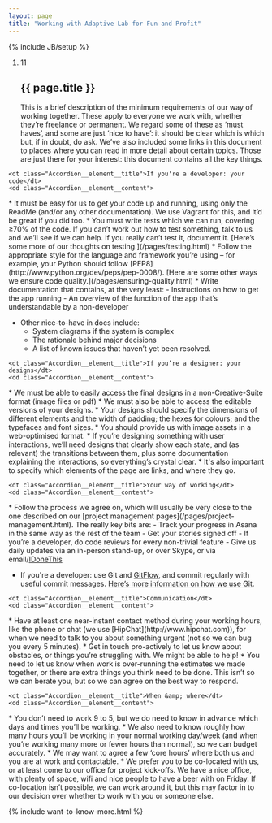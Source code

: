 ```yaml
---
layout: page
title: "Working with Adaptive Lab for Fun and Profit"
---
```

{% include JB/setup %}

<ol class="Ordered-list--wide">
    <li>
        <div class="Ordered-list--context Ordered-list--manual-number">
            <span class="Ordered-list--number">11</span>
            <div>
                <h2 class="List-item__heading">{{ page.title }}</h2>
<div class="List-item__body" markdown="1">
This is a brief description of the minimum requirements of our way of working together. These apply to everyone we work with, whether they’re freelance or permanent. We regard some of these as ‘must haves’, and some are just ‘nice to have’: it should be clear which is which but, if in doubt, do ask. We’ve also included some links in this document to places where you can read in more detail about certain topics. Those are just there for your interest: this document contains all the key things.
</div>
            </div>
        </div>
    </li>
</ol>

<dl class="Accordion--top">

    <dt class="Accordion__element__title">If you're a developer: your code</dt>
    <dd class="Accordion__element__content">
<div markdown="1">
* It must be easy for us to get your code up and running, using only the ReadMe (and/or any other documentation). We use Vagrant for this, and it’d be great if you did too.
* You must write tests which we can run, covering ≥70% of the code. If you can’t work out how to test something, talk to us and we’ll see if we can help. If you really can’t test it, document it. [Here’s some more of our thoughts on testing.](/pages/testing.html)
* Follow the appropriate style for the language and framework you’re using – for example, your Python should follow [PEP8](http://www.python.org/dev/peps/pep-0008/). [Here are some other ways we ensure code quality.](/pages/ensuring-quality.html)
* Write documentation that contains, at the very least:
    - Instructions on how to get the app running
    - An overview of the function of the app that’s understandable by a non-developer

* Other nice-to-have in docs include:
    - System diagrams if the system is complex
    - The rationale behind major decisions
    - A list of known issues that haven’t yet been resolved.
</div>
    </dd>

    <dt class="Accordion__element__title">If you’re a designer: your designs</dt>
    <dd class="Accordion__element__content">
<div markdown="1">
* We must be able to easily access the final designs in a non-Creative-Suite format (image files or pdf)
* We must also be able to access the editable versions of your designs.
* Your designs should specify the dimensions of different elements and the width of padding; the hexes for colours; and the typefaces and font sizes.
* You should provide us with image assets in a web-optimised format.
* If you’re designing something with user interactions, we’ll need designs that clearly show each state, and (as relevant) the transitions between them, plus some documentation explaining the interactions, so everything’s crystal clear.
* It's also important to specify which elements of the page are links, and where they go.
</div>
    </dd>

    <dt class="Accordion__element__title">Your way of working</dt>
    <dd class="Accordion__element__content">
<div markdown="1">
* Follow the process we agree on, which will usually be very close to the one described on our [project management pages](/pages/project-management.html). The really key bits are:
    - Track your progress in Asana in the same way as the rest of the team
    - Get your stories signed off
    - If you’re a developer, do code reviews for every non-trivial feature
    - Give us daily updates via an in-person stand-up, or over Skype, or via email/<a href="https://idonethis.com">IDoneThis</a>

* If you're a developer: use Git and [GitFlow](http://jeffkreeftmeijer.com/2010/why-arent-you-using-git-flow/), and commit regularly with useful commit messages. [Here’s more information on how we use Git](/pages/using-git.html).
</div>
    </dd>

    <dt class="Accordion__element__title">Communication</dt>
    <dd class="Accordion__element__content">
<div markdown="1">
* Have at least one near-instant contact method during your working hours, like the phone or chat (we use [HipChat](http://www.hipchat.com)), for when we need to talk to you about something urgent (not so we can bug you every 5 minutes).
* Get in touch pro-actively to let us know about obstacles, or things you’re struggling with. We might be able to help!
* You need to let us know when work is over-running the estimates we made together, or there are extra things you think need to be done. This isn’t so we can berate you, but so we can agree on the best way  to respond.
</div>
    </dd>

    <dt class="Accordion__element__title">When &amp; where</dt>
    <dd class="Accordion__element__content">
<div markdown="1">
* You don’t need to work 9 to 5, but we do need to know in advance which days and times you’ll be working.
* We also need to know roughly how many hours you’ll be working in your normal working day/week (and when you’re working many more or fewer hours than normal), so we can budget accurately.
* We may want to agree a few ‘core hours’ where both us and you are at work and contactable.
* We prefer you to be co-located with us, or at least come to our office for project kick-offs. We have a nice office, with plenty of space, wifi and nice people to have a beer with on Friday. If co-location isn’t possible, we can work around it, but this may factor in to our decision over whether to work with you or someone else.
</div>
    </dd>
</dl>

{% include want-to-know-more.html %}

